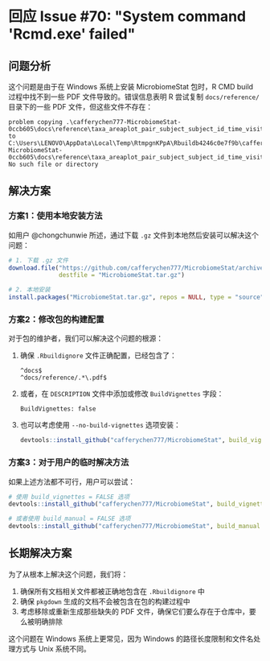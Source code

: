 # 回应 Issue #70: "System command 'Rcmd.exe' failed"

## 问题分析

这个问题是由于在 Windows 系统上安装 MicrobiomeStat 包时，R CMD build 过程中找不到一些 PDF 文件导致的。错误信息表明 R 尝试复制 `docs/reference/` 目录下的一些 PDF 文件，但这些文件不存在：

```
problem copying .\cafferychen777-MicrobiomeStat-0ccb605\docs\reference\taxa_areaplot_pair_subject_subject_id_time_visit_number_num_feature_level_Family_feature_number_20_group_sample_body_site_strata_subject_race_avergae.pdf to C:\Users\LENOVO\AppData\Local\Temp\RtmpgnKPpA\Rbuildb4246c0e7f9b\cafferychen777-MicrobiomeStat-0ccb605\docs\reference\taxa_areaplot_pair_subject_subject_id_time_visit_number_num_feature_level_Family_feature_number_20_group_sample_body_site_strata_subject_race_avergae.pdf: No such file or directory
```

## 解决方案

### 方案1：使用本地安装方法

如用户 @chongchunwie 所述，通过下载 `.gz` 文件到本地然后安装可以解决这个问题：

```r
# 1. 下载 .gz 文件
download.file("https://github.com/cafferychen777/MicrobiomeStat/archive/refs/heads/main.tar.gz", 
              destfile = "MicrobiomeStat.tar.gz")

# 2. 本地安装
install.packages("MicrobiomeStat.tar.gz", repos = NULL, type = "source")
```

### 方案2：修改包的构建配置

对于包的维护者，我们可以解决这个问题的根源：

1. 确保 `.Rbuildignore` 文件正确配置，已经包含了：
   ```
   ^docs$
   ^docs/reference/.*\.pdf$
   ```

2. 或者，在 `DESCRIPTION` 文件中添加或修改 `BuildVignettes` 字段：
   ```
   BuildVignettes: false
   ```

3. 也可以考虑使用 `--no-build-vignettes` 选项安装：
   ```r
   devtools::install_github("cafferychen777/MicrobiomeStat", build_vignettes = FALSE)
   ```

### 方案3：对于用户的临时解决方法

如果上述方法都不可行，用户可以尝试：

```r
# 使用 build_vignettes = FALSE 选项
devtools::install_github("cafferychen777/MicrobiomeStat", build_vignettes = FALSE)

# 或者使用 build_manual = FALSE 选项
devtools::install_github("cafferychen777/MicrobiomeStat", build_manual = FALSE)
```

## 长期解决方案

为了从根本上解决这个问题，我们将：

1. 确保所有文档相关文件都被正确地包含在 `.Rbuildignore` 中
2. 确保 `pkgdown` 生成的文档不会被包含在包的构建过程中
3. 考虑移除或重新生成那些缺失的 PDF 文件，确保它们要么存在于仓库中，要么被明确排除

这个问题在 Windows 系统上更常见，因为 Windows 的路径长度限制和文件名处理方式与 Unix 系统不同。
